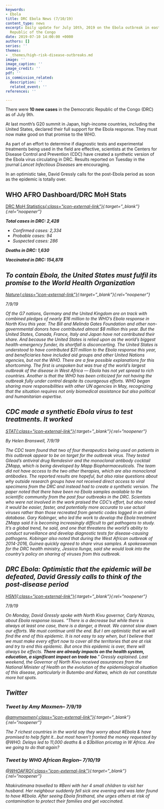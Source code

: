```yaml
---
keywords:
- Ebola
title: DRC Ebola News (7/10/19)
content_type: news
excerpt: Daily update for July 10th, 2019 on the Ebola outbreak in eastern Democratic
  Republic of the Congo
date: 2019-07-10 14:00:00 +0000
authors: []
series: ''
themes:
- _themes/high-risk-disease-outbreaks.md
image: ''
image_caption: ''
image_credit: ''
pdf: ''
is_commission_related:
  description: ''
  related_event: ''
references: ''

---
```

There were **10 new cases** in the Democratic Republic of the Congo (DRC) as of July 9th.

At last month’s G20 summit in Japan, high-income countries, including the United States, declared their full support for the Ebola response. They must now make good on that promise to the WHO.

As part of an effort to determine if diagnostic tests and experimental treatments being used in the field are effective, scientists at the Centers for Disease Control and Prevention (CDC) have created a synthetic version of the Ebola virus circulating in DRC. Results reported on Tuesday in the journal _Lancet Infectious Diseases_ are encouraging.

In an optimistic take, David Gressly calls for the post-Ebola period as soon as the epidemic is totally over.

## WHO AFRO Dashboard/DRC MoH Stats

[DRC MoH Statistics<i/>{:class="icon-external-link"}](https://mailchi.mp/sante.gouv.cd/ebola_kivu_09juil19_erratum?e=34c0620338){:target=”_blank”}{:rel=”noopener”}

**Total cases in DRC: 2,428**

* Confirmed cases: 2,334
* Probable cases: 94
* Suspected cases: 286

**Deaths in DRC: 1,630**

**Vaccinated in DRC: 154,878**

## To contain Ebola, the United States must fulfil its promise to the World Health Organization

[_Nature_<i/>{:class="icon-external-link"}](https://www.nature.com/articles/d41586-019-02118-1?utm_source=Global+Health+NOW+Main+List&utm_campaign=304987a6fc-EMAIL_CAMPAIGN_2019_07_09_12_22&utm_medium=email&utm_term=0_8d0d062dbd-304987a6fc-2888645){:target=”_blank”}{:rel=”noopener”}

_7/9/19_

Of the G7 nations, Germany and the United Kingdom are on track with combined pledges of nearly $16 million to the WHO’s Ebola response in North Kivu this year. The Bill and Melinda Gates Foundation and other non-governmental donors have contributed almost $8 million this year. But the United States, Canada, France, Italy and Japan have not contributed their share. And because the United States is relied upon as the world’s biggest health-emergency funder, its shortfall is disconcerting. The United States is understood to have contributed $31 million to the Ebola response this year, and beneficiaries have included aid groups and other United Nations agencies, but not the WHO. There are a few possible explanations for this shortcoming. The first is unspoken but was true of the world’s largest outbreak of the disease in West Africa — Ebola has not yet spread to rich countries. Another is that the WHO has been criticized for not having the outbreak fully under control despite its courageous efforts. WHO began sharing more responsibilities with other UN agencies in May, recognizing that the situation requires not only biomedical assistance but also political and humanitarian expertise.

## CDC made a synthetic Ebola virus to test treatments. It worked

[_STAT_<i/>{:class="icon-external-link"}](https://www.statnews.com/2019/07/09/lacking-ebola-samples-cdc-made-a-synthetic-virus-to-test-treatments-it-worked/?utm_source=Global+Health+NOW+Main+List&utm_campaign=304987a6fc-EMAIL_CAMPAIGN_2019_07_09_12_22&utm_medium=email&utm_term=0_8d0d062dbd-304987a6fc-2888645){:target=”_blank”}{:rel=”noopener”}

_By Helen Branswell, 7/9/19_

The CDC team found that two of four therapeutics being used on patients in this outbreak appear to be on target for the outbreak virus. They tested Gilead’s antiviral drug Remdesivir and the monoclonal antibody cocktail ZMapp, which is being developed by Mapp Biopharmaceuticals. The team did not have access to the two other therapies, which are also monoclonal antibodies. The reported results are hopeful, but also raise questions about why outside research groups have not received direct access to viral specimens from the DRC and instead had to create a synthetic version. The paper noted that there have been no Ebola samples available to the scientific community from the past four outbreaks in the DRC. Scientists who were not involved in the work praised the CDC’s effort, but also noted it would be easier, faster, and potentially more accurate to use actual viruses rather than those recreated from genetic codes logged in an online database. Gary Kobinger, who led the work to develop the Ebola treatment ZMapp said it is becoming increasingly difficult to get pathogens to study. It’s a global trend, he said, and one that threatens the world’s ability to conduct surveillance and develop diagnostic tests for disease-causing pathogens. Kobinger also noted that during the West African outbreak of 2014-2016, Guinea quickly agreed to share virus samples. A spokeswoman for the DRC health ministry, Jessica Ilunga, said she would look into the country’s policy on sharing of viruses from this outbreak.

## DRC Ebola: Optimistic that the epidemic will be defeated, David Gressly calls to think of the post-disease period

[_H5N1_<i/>{:class="icon-external-link"}](https://crofsblogs.typepad.com/h5n1/2019/07/drc-ebola-optimistic-that-the-epidemic-will-be-defeated-david-gressly-calls-to-think-of-the-post-disease-period.html?utm_source=Global+Health+NOW+Main+List&utm_campaign=304987a6fc-EMAIL_CAMPAIGN_2019_07_09_12_22&utm_medium=email&utm_term=0_8d0d062dbd-304987a6fc-2888645){:target=”_blank”}{:rel=”noopener”}

_7/9/19_

On Monday, David Gressly spoke with North Kivu governor, Carly Nzanzu, about Ebola response issues. "There is a decrease but while there is always at least one case, there is a danger, a threat. We cannot slow down our efforts. We must continue until the end. But I am optimistic that we will find the end of this epidemic. It is not easy to say when, but I believe that we must make every effort now to cover all the territories that are at risk and try to end this epidemic. But once this epidemic is over, there will always be effects. **There are already impacts on the health system, education, a significant impact on trade too**.” Gressly explained. Last weekend, the Governor of North Kivu received assurances from the National Minister of Health on the evolution of the epidemiological situation of this disease, particularly in Butembo and Katwa, which do not constitute more hot spots.

## Twitter

### Tweet by Amy Maxmen– 7/9/19

[@amymaxmen<i/>{:class="icon-external-link"}](https://twitter.com/amymaxmen/status/1148643980948586497){:target=”_blank”}{:rel=”noopener”}

The 7 richest countries in the world say they worry about #Ebola & have promised to help fight it...but most haven’t fronted the money requested by @WHO. Delays led to 11,000 deaths & a $3billion pricetag in W Africa. Are we going to do that again?

### Tweet by WHO African Region– 7/10/19

[@WHOAFRO<i/>{:class="icon-external-link"}](https://twitter.com/WHOAFRO/status/1148894039565094912){:target=”_blank”}{:rel=”noopener”}

Ntakirutimana travelled to #Beni with her 4 small children to visit her husband. Her neighbour suddenly fell sick one evening and was later found to have #Ebola. After seeing Ebola firsthand, she urges others at risk of contamination to protect their families and get vaccinated.